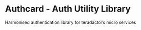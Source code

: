 # Authcard - Auth Utility Library

Harmonised authentication library for teradactol's micro services